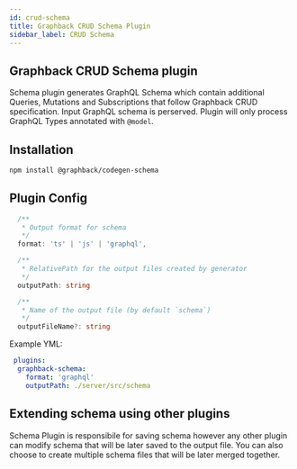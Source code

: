 ```yaml
---
id: crud-schema
title: Graphback CRUD Schema Plugin
sidebar_label: CRUD Schema
---
```


## Graphback CRUD Schema plugin

Schema plugin generates GraphQL Schema which contain additional Queries, Mutations and Subscriptions
that follow Graphback CRUD specification. Input GraphQL schema is perserved.
Plugin will only process GraphQL Types annotated with `@model`.

## Installation

```bash
npm install @graphback/codegen-schema
```

## Plugin Config

```ts
  /**
   * Output format for schema
   */
  format: 'ts' | 'js' | 'graphql',

  /**
   * RelativePath for the output files created by generator
   */
  outputPath: string

  /**
   * Name of the output file (by default `schema`)
   */
  outputFileName?: string
```

Example YML: 
```yml
 plugins:
  graphback-schema:
    format: 'graphql'
    outputPath: ./server/src/schema
```

## Extending schema using other plugins

Schema Plugin is responsibile for saving schema however any other plugin can modify 
schema that will be later saved to the output file.
You can also choose to create multiple schema files that will be later merged together.